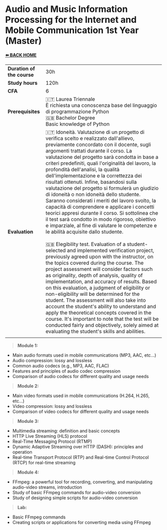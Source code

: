 # **Audio and Music Information Processing for the Internet and Mobile Communication 1st Year (Master)** 

[**⬅️ BACK HOME**](/HOME.md)  


|                          |     |
|:-------------------------|:----|  
|**Duration of the course**|30h  |
|**Study hours**           |120h |
|**CFA**                   |6    |
|**Prerequisites**         |🇮🇹 Laurea Triennale<br>È richiesta una conoscenza base del linguaggio di programmazione Python<br>🇬🇧 Bachelor Degree<br>Basic knowledge of Python |
|**Evaluation**            |🇮🇹 Idoneità. Valutazione di un progetto di verifica scelto e realizzato dall'allievo, previamente concordato con il docente, sugli argomenti trattati durante il corso. La valutazione del progetto sarà condotta in base a criteri predefiniti, quali l'originalità del lavoro, la profondità dell'analisi, la qualità dell'implementazione e la correttezza dei risultati ottenuti. Infine, basandosi sulla valutazione del progetto si formulerà un giudizio di idoneità o non idoneità dello studente. Saranno considerati i meriti del lavoro svolto, la capacità di comprendere e applicare i concetti teorici appresi durante il corso. Si sottolinea che il test sarà condotto in modo rigoroso, obiettivo e imparziale, al fine di valutare le competenze e le abilità acquisite dallo studente.<br><br>🇬🇧 Elegibility test. Evaluation of a student-selected and implemented verification project, previously agreed upon with the instructor, on the topics covered during the course. The project assessment will consider factors such as originality, depth of analysis, quality of implementation, and accuracy of results. Based on this evaluation, a judgment of eligibility or non-eligibility will be determined for the student. The assessment will also take into account the student's ability to understand and apply the theoretical concepts covered in the course. It's important to note that the test will be conducted fairly and objectively, solely aimed at evaluating the student's skills and abilities.|
|                          |     |

>**Module 1:**
- Main audio formats used in mobile communications (MP3, AAC, etc...)
- Audio compression: lossy and lossless
- Common audio codecs (e.g., MP3, AAC, FLAC)
- Features and principles of audio codec compression
- Comparison of audio codecs for different quality and usage needs

>**Module 2:**
- Main video formats used in mobile communications (H.264, H.265, etc...)
- Video compression: lossy and lossless
- Comparison of video codecs for different quality and usage needs

>**Module 3:**
- Multimedia streaming: definition and basic concepts
- HTTP Live Streaming (HLS) protocol
- Real-Time Messaging Protocol (RTMP)
- Dynamic Adaptive Streaming over HTTP (DASH): principles and operation
- Real-time Transport Protocol (RTP) and Real-time Control Protocol (RTCP) for real-time streaming

>**Module 4:**
- FFmpeg: a powerful tool for recording, converting, and manipulating audio-video streams, introduction
- Study of basic FFmpeg commands for audio-video conversion
- Study of designing simple scripts for audio-video conversion

>**Lab:**
- Basic FFmpeg commands
- Creating scripts or applications for converting media using FFmpeg